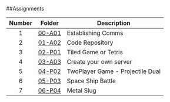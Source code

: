 ##Assignments

| Number | Folder                    | Description           |
| :----: | --------------------------| --------------------- |
|   1    | [00-A01](https://github.com/mabubakkarh/5443-2D-md/tree/main/Assignments/00-A01)                   | Establishing Comms           |
|   2    | [01-A02](https://github.com/mabubakkarh/5443-2D-md/tree/main/Assignments/01-A02)                   | Code Repository|
|   3    | [02-P01](https://github.com/mabubakkarh/5443-2D-md/tree/main/Assignments/02-P01)                   | Tiled Game or Tetris |
|   4    | [03-A03](https://github.com/mabubakkarh/5443-2D-md/tree/main/Assignments/03-A03)                   | Create your own server |
|   5    | [04-P02](https://github.com/mabubakkarh/5443-2D-md/tree/main/Assignments/04-P02)                   | TwoPlayer Game - Projectile Dual |
|   6    | [05-P03](https://github.com/mabubakkarh/5443-2D-md/tree/main/Assignments/05-P03)                  | Space Ship Battle |
|   7    | [06-P04](https://github.com/mabubakkarh/5443-2D-md/tree/main/Assignments/06-P04)                  | Metal Slug |
